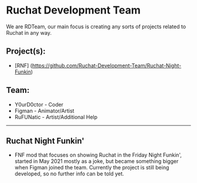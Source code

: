 # Ruchat Development Team
We are RDTeam, our main focus is creating any sorts of projects related to Ruchat in any way.

## Project(s):
- [RNF] (https://github.com/Ruchat-Development-Team/Ruchat-Night-Funkin)

## Team:
* Y0urD0ctor - Coder
* Figman - Animator/Artist
* RuFUNatic - Artist/Additional Help
_____________________________________

## Ruchat Night Funkin'
- FNF mod that focuses on showing Ruchat in the Friday Night Funkin', started in May 2021 mostly as a joke, but became something bigger when Figman joined the team. 
Currently the project is still being developed, so no further info can be told yet.